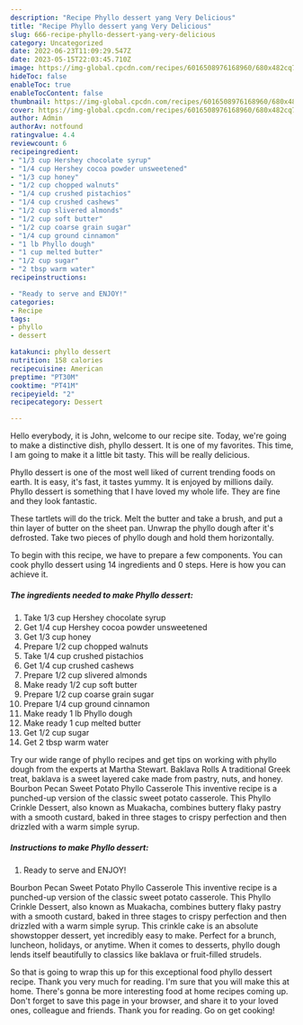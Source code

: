 ```yaml
---
description: "Recipe Phyllo dessert yang Very Delicious"
title: "Recipe Phyllo dessert yang Very Delicious"
slug: 666-recipe-phyllo-dessert-yang-very-delicious
category: Uncategorized
date: 2022-06-23T11:09:29.547Z
date: 2023-05-15T22:03:45.710Z
image: https://img-global.cpcdn.com/recipes/6016508976168960/680x482cq70/phyllo-dessert-recipe-main-photo.jpg
hideToc: false
enableToc: true
enableTocContent: false
thumbnail: https://img-global.cpcdn.com/recipes/6016508976168960/680x482cq70/phyllo-dessert-recipe-main-photo.jpg
cover: https://img-global.cpcdn.com/recipes/6016508976168960/680x482cq70/phyllo-dessert-recipe-main-photo.jpg
author: Admin
authorAv: notfound
ratingvalue: 4.4
reviewcount: 6
recipeingredient:
- "1/3 cup Hershey chocolate syrup"
- "1/4 cup Hershey cocoa powder unsweetened"
- "1/3 cup honey"
- "1/2 cup chopped walnuts"
- "1/4 cup crushed pistachios"
- "1/4 cup crushed cashews"
- "1/2 cup slivered almonds"
- "1/2 cup soft butter"
- "1/2 cup coarse grain sugar"
- "1/4 cup ground cinnamon"
- "1 lb Phyllo dough"
- "1 cup melted butter"
- "1/2 cup sugar"
- "2 tbsp warm water"
recipeinstructions:

- "Ready to serve and ENJOY!"
categories:
- Recipe
tags:
- phyllo
- dessert

katakunci: phyllo dessert 
nutrition: 158 calories
recipecuisine: American
preptime: "PT30M"
cooktime: "PT41M"
recipeyield: "2"
recipecategory: Dessert

---
```



Hello everybody, it is John, welcome to our recipe site. Today, we're going to make a distinctive dish, phyllo dessert. It is one of my favorites. This time, I am going to make it a little bit tasty. This will be really delicious.

Phyllo dessert is one of the most well liked of current trending foods on earth. It is easy, it's fast, it tastes yummy. It is enjoyed by millions daily. Phyllo dessert is something that I have loved my whole life. They are fine and they look fantastic.

These tartlets will do the trick. Melt the butter and take a brush, and put a thin layer of butter on the sheet pan. Unwrap the phyllo dough after it&#39;s defrosted. Take two pieces of phyllo dough and hold them horizontally.


To begin with this recipe, we have to prepare a few components. You can cook phyllo dessert using 14 ingredients and 0 steps. Here is how you can achieve it.

<!--inarticleads1-->

##### The ingredients needed to make Phyllo dessert:

1. Take 1/3 cup Hershey chocolate syrup
1. Get 1/4 cup Hershey cocoa powder unsweetened
1. Get 1/3 cup honey
1. Prepare 1/2 cup chopped walnuts
1. Take 1/4 cup crushed pistachios
1. Get 1/4 cup crushed cashews
1. Prepare 1/2 cup slivered almonds
1. Make ready 1/2 cup soft butter
1. Prepare 1/2 cup coarse grain sugar
1. Prepare 1/4 cup ground cinnamon
1. Make ready 1 lb Phyllo dough
1. Make ready 1 cup melted butter
1. Get 1/2 cup sugar
1. Get 2 tbsp warm water


Try our wide range of phyllo recipes and get tips on working with phyllo dough from the experts at Martha Stewart. Baklava Rolls A traditional Greek treat, baklava is a sweet layered cake made from pastry, nuts, and honey. Bourbon Pecan Sweet Potato Phyllo Casserole This inventive recipe is a punched-up version of the classic sweet potato casserole. This Phyllo Crinkle Dessert, also known as Muakacha, combines buttery flaky pastry with a smooth custard, baked in three stages to crispy perfection and then drizzled with a warm simple syrup. 

<!--inarticleads2-->

##### Instructions to make Phyllo dessert:


1. Ready to serve and ENJOY!

Bourbon Pecan Sweet Potato Phyllo Casserole This inventive recipe is a punched-up version of the classic sweet potato casserole. This Phyllo Crinkle Dessert, also known as Muakacha, combines buttery flaky pastry with a smooth custard, baked in three stages to crispy perfection and then drizzled with a warm simple syrup. This crinkle cake is an absolute showstopper dessert, yet incredibly easy to make. Perfect for a brunch, luncheon, holidays, or anytime. When it comes to desserts, phyllo dough lends itself beautifully to classics like baklava or fruit-filled strudels. 

So that is going to wrap this up for this exceptional food phyllo dessert recipe. Thank you very much for reading. I'm sure that you will make this at home. There's gonna be more interesting food at home recipes coming up. Don't forget to save this page in your browser, and share it to your loved ones, colleague and friends. Thank you for reading. Go on get cooking!
